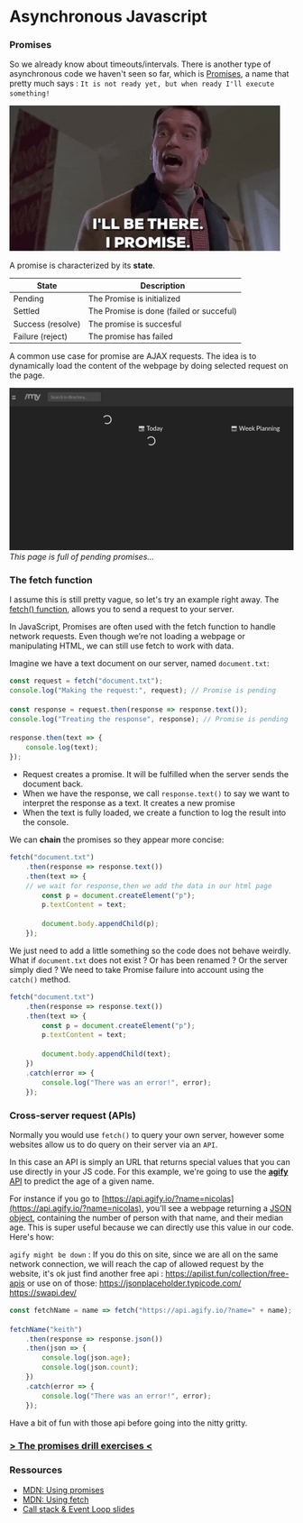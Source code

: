 # Asynchronous Javascript

### Promises

So we already know about timeouts/intervals. There is another type of asynchronous code we haven't seen so far, which is [Promises](https://developer.mozilla.org/en-US/docs/Web/JavaScript/Reference/Global_Objects/Promise), a name that pretty much says : `It is not ready yet, but when ready I'll execute something!`

![I promise](promise.gif)

A promise is characterized by its **state**.

| State             | Description                              |
| ----------------- | ---------------------------------------- |
| Pending           | The Promise is initialized               |
| Settled           | The Promise is done (failed or succeful) |
| Success (resolve) | The promise is succesful                 |
| Failure (reject)  | The promise has failed                   |

A common use case for promise are AJAX requests. The idea is to dynamically load the content of the webpage by doing selected request on the page.


![A page full of pending promises](mybecode.png)
_This page is full of pending promises..._

### The fetch function

I assume this is still pretty vague, so let's try an example right away. The [fetch() function](https://developer.mozilla.org/en-US/docs/Web/API/WindowOrWorkerGlobalScope/fetch), allows you to send a request to your server.

In JavaScript, Promises are often used with the fetch function to handle network requests. Even though we’re not loading a webpage or manipulating HTML, we can still use fetch to work with data.



Imagine we have a text document on our server, named `document.txt`:

```javascript
const request = fetch("document.txt");
console.log("Making the request:", request); // Promise is pending

const response = request.then(response => response.text());
console.log("Treating the response", response); // Promise is pending

response.then(text => {
	console.log(text);
});
```

-   Request creates a promise. It will be fulfilled when the server sends the document back.
-   When we have the response, we call `response.text()` to say we want to interpret the response as a text. It creates a new promise
-   When the text is fully loaded, we create a function to log the result into the console.

We can **chain** the promises so they appear more concise:

```javascript
fetch("document.txt")
	.then(response => response.text())
	.then(text => {
    // we wait for response,then we add the data in our html page
		const p = document.createElement("p");
		p.textContent = text;

		document.body.appendChild(p);
	});
```

We just need to add a little something so the code does not behave weirdly. What if `document.txt` does not exist ? Or has been renamed ? Or the server simply died ? We need to take Promise failure into account using the `catch()` method.

```javascript
fetch("document.txt")
	.then(response => response.text())
	.then(text => {
		const p = document.createElement("p");
		p.textContent = text;

		document.body.appendChild(text);
	})
	.catch(error => {
		console.log("There was an error!", error);
	});
```

### Cross-server request (APIs)

Normally you would use `fetch()` to query your own server, however some websites allow us to do query on their server via an `API`.

In this case an API is simply an URL that returns special values that you can use directly in your JS code. For this example, we're going to use the [**agify** API](https://agify.io/) to predict the age of a given name.

For instance if you go to [https://api.agify.io/?name=nicolas](https://api.agify.io/?name=nicolas), you'll see a webpage returning a [JSON object](https://developer.mozilla.org/en-US/docs/Web/JavaScript/Reference/Global_Objects/JSON), containing the number of person with that name, and their median age. This is super useful because we can directly use this value in our code. Here's how:

`agify might be down` : If you do this on site, since we are all on the same network connection, we will reach the cap of allowed request by the website, it's ok just find another free api : https://apilist.fun/collection/free-apis
or use on of those: https://jsonplaceholder.typicode.com/ https://swapi.dev/ 

```javascript
const fetchName = name => fetch("https://api.agify.io/?name=" + name);

fetchName("keith")
	.then(response => response.json())
	.then(json => {
		console.log(json.age);
		console.log(json.count);
	})
	.catch(error => {
		console.log("There was an error!", error);
	});
```

Have a bit of fun with those api before going into the nitty gritty.

### [> The promises drill exercises <](promiseDrill.md)

### Ressources

-   [MDN: Using promises](https://developer.mozilla.org/en-US/docs/Learn/JavaScript/Asynchronous/Promises)
-   [MDN: Using fetch](https://developer.mozilla.org/en-US/docs/Web/API/Fetch_API/Using_Fetch)
-   [Call stack & Event Loop slides](https://docs.google.com/presentation/d/1F5CymeDIWByzOw6qPi0ZO0AEwt0Svow_9zjZnjWkG64/edit?usp=sharing)


